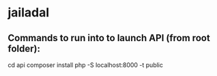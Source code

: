 # jailadal

## Commands to run into to launch API (from root folder):
cd api
composer install
php -S localhost:8000 -t public